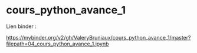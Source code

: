 # cours_python_avance_1

Lien binder :

https://mybinder.org/v2/gh/ValeryBruniaux/cours_python_avance_1/master?filepath=04_cours_python_avance_1.ipynb
